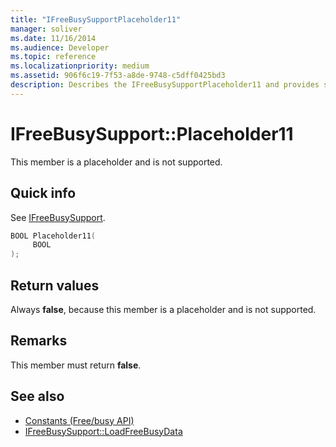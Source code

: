 ```yaml
---
title: "IFreeBusySupportPlaceholder11"
manager: soliver
ms.date: 11/16/2014
ms.audience: Developer
ms.topic: reference
ms.localizationpriority: medium
ms.assetid: 906f6c19-7f53-a8de-9748-c5dff0425bd3
description: Describes the IFreeBusySupportPlaceholder11 and provides syntax, return value, and additional remarks. This member is a placeholder and is not supported.
---
```


# IFreeBusySupport::Placeholder11

This member is a placeholder and is not supported.
  
## Quick info

See [IFreeBusySupport](ifreebusysupport.md).
  
```cpp
BOOL Placeholder11( 
     BOOL  
);
```

## Return values

Always **false**, because this member is a placeholder and is not supported.
  
## Remarks

This member must return **false**.
  
## See also

- [Constants (Free/busy API)](constants-free-busy-api.md) 
- [IFreeBusySupport::LoadFreeBusyData](ifreebusysupport-loadfreebusydata.md)

